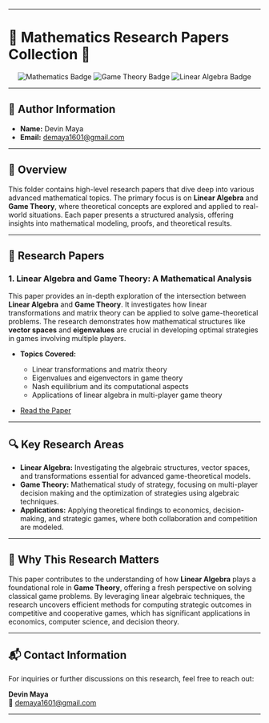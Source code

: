 

---

# 📝 **Mathematics Research Papers Collection** 📝

<p align="center">
  <img src="https://img.shields.io/badge/Research-Mathematics-1E90FF?style=for-the-badge&logo=latex&logoColor=white" alt="Mathematics Badge">
  <img src="https://img.shields.io/badge/Game_Theory-8A2BE2?style=for-the-badge&logo=theconversation&logoColor=white" alt="Game Theory Badge">
  <img src="https://img.shields.io/badge/Linear_Algebra-228B22?style=for-the-badge&logo=codeforces&logoColor=white" alt="Linear Algebra Badge">
</p>

---

## 👤 **Author Information**
- **Name:** Devin Maya  
- **Email:** [demaya1601@gmail.com](mailto:demaya1601@gmail.com)

---

## 📘 **Overview**

This folder contains high-level research papers that dive deep into various advanced mathematical topics. The primary focus is on **Linear Algebra** and **Game Theory**, where theoretical concepts are explored and applied to real-world situations. Each paper presents a structured analysis, offering insights into mathematical modeling, proofs, and theoretical results.

---

## 📄 **Research Papers**

### 1. **Linear Algebra and Game Theory: A Mathematical Analysis**
This paper provides an in-depth exploration of the intersection between **Linear Algebra** and **Game Theory**. It investigates how linear transformations and matrix theory can be applied to solve game-theoretical problems. The research demonstrates how mathematical structures like **vector spaces** and **eigenvalues** are crucial in developing optimal strategies in games involving multiple players.

- **Topics Covered:**  
  - Linear transformations and matrix theory
  - Eigenvalues and eigenvectors in game theory
  - Nash equilibrium and its computational aspects
  - Applications of linear algebra in multi-player game theory
  
- [Read the Paper](./Linear%20Algebra%20Game%20Theory_paper%20(1).pdf)

---

## 🔍 **Key Research Areas**

- **Linear Algebra:** Investigating the algebraic structures, vector spaces, and transformations essential for advanced game-theoretical models.
- **Game Theory:** Mathematical study of strategy, focusing on multi-player decision making and the optimization of strategies using algebraic techniques.
- **Applications:** Applying theoretical findings to economics, decision-making, and strategic games, where both collaboration and competition are modeled.

---

## 🧠 **Why This Research Matters**

This paper contributes to the understanding of how **Linear Algebra** plays a foundational role in **Game Theory**, offering a fresh perspective on solving classical game problems. By leveraging linear algebraic techniques, the research uncovers efficient methods for computing strategic outcomes in competitive and cooperative games, which has significant applications in economics, computer science, and decision theory.

---

## 📬 **Contact Information**

For inquiries or further discussions on this research, feel free to reach out:

**Devin Maya**  
📧 [demaya1601@gmail.com](mailto:demaya1601@gmail.com)

---
